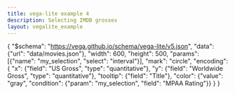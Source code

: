 ```yaml
---
title: vega-lite example 4
description: Selecting IMDB grosses
layout: vegalite_example
---
```



{
  "$schema": "https://vega.github.io/schema/vega-lite/v5.json",
  "data": {"url": "data/movies.json"},
  "width": 600,
  "height": 500,
  "params": [{"name": "my_selection", "select": "interval"}],
  "mark": "circle",
  "encoding": {
    "x": {"field": "US Gross", "type": "quantitative"},
    "y": {"field": "Worldwide Gross", "type": "quantitative"},
    "tooltip": {"field": "Title"},
    "color": {"value": "gray", "condition": {"param": "my_selection", "field": "MPAA Rating"}}
  }
}
